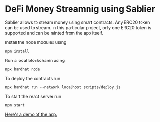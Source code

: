 # DeFi Money Streamnig using Sablier

Sablier allows to stream money using smart contracts. Any ERC20 token can be used to stream. In this particular project, only one ERC20 token is supported and can be minted from the app itself.

Install the node modules using 

```
npm install
```

Run a local blockchanin using 

```
npx hardhat node
```

To deploy the contracts run

```
npx hardhat run --network localhost scripts/deploy.js
```

To start the react server run

```
npm start
```

[Here's a demo of the app.](https://www.youtube.com/watch?v=sYl4xG_7a4I)





